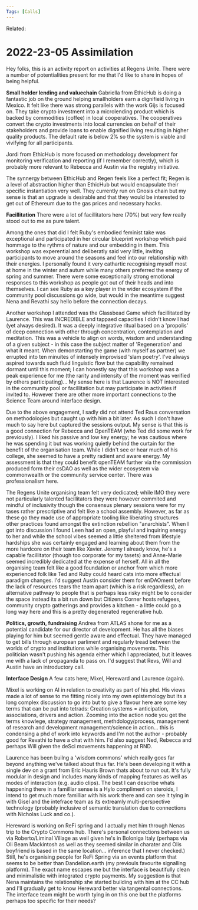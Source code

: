```yaml
---
Tags: [Calls]
---
```

Related:
# 2022-23-05 Assimilation

Hey folks, this is an activity report on activities at Regens Unite. There were a number of potentialities present for me that I'd like to share in hopes of being helpful. 

**Small holder lending and valuechain**
Gabriella from EthicHub is doing a fantastic job on the ground helping smallholders earn a dignifieid living in Mexico. It felt like there was strong parallels with the work Gijs is focused on. They take crypto investment into a microlending product which is backed by commodities (coffee) in local cooperatives. The cooperatives convert the crypto investments into local currencies on behalf of their stakeholders and provide loans to enable dignified living resulting in higher quality products. The default rate is below 2% so the system is viable and vivifying for all participants. 

Jordi from EthicHub is more focused on methodology development for monitoring verification and reporting (if I remember correctly), which is probably more relevant to Rebecca and Austin via the registry initiative. 

The synnergy between EthicHub and Regen feels like a perfect fit; Regen is a level of abstraction higher than EthicHub but would encapsulate their specific instantiation very well. They currently run on Gnosis chain but my sense is that an upgrade is desirable and that they would be interested to get out of Ethereum due to the gas prices and necessary hacks.

**Facillitation**
There were a lot of facillitators here (70%) but very few really stood out to me as pure talent. 

Among the ones that did I felt Ruby's embodied feminist take was exceptional and participated in her circular blueprint workshop which paid hommage to the rythms of nature and our embedding in them. This workshop was experential and deliberatly said very little, inviting participants to move around the seasons and feel into our relationship with their energies. I personally found it very cathartic recognising myself most at home in the winter and autum while many others preferred the energy of spring and summer. There were some exceptionally strong emotional responses to this workshop as people got out of their heads and into themselves. I can see Ruby as a key player in the wider ecosystem if the community pool discussions go wide, but would in the meantime suggest Nena and Revathi say hello before the connection decays. 

Another workshop I attended was the Glassbead Game which facillitated by Laurence. This was INCREDIBLE and tappaed capacities I didn't know I had (yet always desired). It was a deeply integrative ritual based on a 'propolis' of deep connection with other through concentration, contemplation and meditation. This was a vehicle to align on words, wisdom and understanding of a given subject - in this case the subject matter of 'Regeneration' and what it meant. When demonstarting the game (with myself as partner) we errupted into ten minuites of intensely improvised 'slam poetry'. I've always aspired towards such fluid linguistic flow but the capability remained dormant until this moment; I can honestly say that this workshop was a peak experience for me (the rarity and intensity of the moment was verified by others participating)... My sense here is that Laurence is NOT interested in the community pool or facillitation but may participate in activities if invited to. However there are other more important connections to the Science Team around interface design. 

Due to the above engagement, I sadly did not attend Ted Raus conversation on methodologies but caught up with him a bit later. As such I don't have much to say here but captured the sessions output. My sense is that this is a good connection for Rebecca and OpenTEAM (who Ted did some work for previously). I liked his passive and low key energy; he was cautious where he was spending it but was working quietly behind the curtain for the benefit of the organisation team. While I didn't see or hear much of his college, she seemed to have a pretty radient and aware energy. My assessment is that they could benefit openTEAM further via the commission produced form their csDAO as well as the wider ecosystem via commonwealth or the community service center. There was professionalism here.

The Regens Unite organising team felt very dedicated; while IMO they were not particularly talented facillitators they were however commited and mindful of inclusivity though the consensus plenary sessions were for my tases rather prescriptive and felt like a school assembly. However, as far as these go they made use of appropriate tooling like liberating structures other practices found amongst the extinction rebellion "anarchists". When I got into discussion I found Leen had an open, playful and inquiring energy to her and while the school vibes seemed a little sheltered from lifestyle hardships she was certainly engaged and learning about them from the more hardcore on their team like Xavier. Jeremy I already know, he's a capable facillitator (though too corporate for my tasets) and Anne-Marie seemed incredibly dedicated at the expense of herself. All in all the organising team felt like a good foundation or anchor from which more experienced folk like Ted and Ruby could heard cats into more effectual paradigm changes. I'd suggest Austin consider them for enDAOment before the lack of resources tears the team apart (which is a risk regardless), an alternative pathway to people that is perhaps less risky might be to consider the space instead its a bit run down but Citizens Corner hosts refugees, community crypto gatherings and provides a kitchen - a little could go a long way here and this is a pretty degenerated regenerative hub.


**Politics, growth, fundraising**
Andrea from ATLAS shone for me as a potential candidate for our director of development. He has all the biases playing for him but seemed gentle aware and effectual. They have managed to get bills through european parliment and regularly tread between the worlds of crypto and institutions while organising movements. This politician wasn't pushing his agenda either which I appreciated, but it leaves me with a lack of propaganda to pass on. I'd suggest that Revs, Will and Austin have an introductory call. 


**Interface Design**
A few cats here; Mixel, Hereward and Laurence (again).

Mixel is working on AI in relation to creativity as part of his phd. His views made a lot of sense to me fitting nicely into my own epistemology but its a long complex discussion to go into but to give a flavour here are some key terms that can be put into tetrads: Creation systems = anticipation, associations, drivers and action. Zooming into the action node you get the terms knowlege, strategy management, methdology/process, management of research and development management/science in action... this is condensing a phd of work into keywords and I'm not the author - probably good for Revathi to have a chat with him. I'd also suggest Ned, Rebecca and perhaps Will given the deSci movements happening at RND.

Laurence has been builng a 'wisdom commons' which really goes far beyond anything we've talked about thus far. He's been developing it with a single dev on a grant from Eric Hauris Brown thats about to run out. It's fully modular in design and includes many kinds of mapping features as well as modes of interaction (e.g. audio clips). The best I can describe whats happening there in a familliar sense is a Hylo compliment on steroids, I intend to get much more familliar with his work there and can see it tying in with Gisel and the intefrace team as its extreamly multi-perspective technology (probably inclusive of semantic translation due to connections with Nicholas Luck and co.). 

Hereward is working on ReFi spring and I actually met him through Nenas trip to the Crypto Commons hub. There's personal connections between us via Roberto/Liminal Village as well given he's in Boloniga Italy (perhaps via Oli Beam Mackintosh as well as they seemed similar in charater and Olis boyfriend is based in the same location... inference that I never checked.) Still, he's organising people for ReFi Spring via an events platform that seems to be better than Dandelion.earth (my previouls favourite signalling platform). The exact name escapes me but the interface is beautifully clean and minimalistic with integrated crypto payments. My suggestion is that Nena maintains the relationship she started building with him at the CC hub and I'll gradually get to know Hereward better via tangental connections. The interface team might be worth tying in on this one but the platforms perhaps too specific for their needs? 